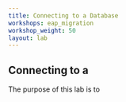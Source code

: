 ```yaml
---
title: Connecting to a Database
workshops: eap_migration
workshop_weight: 50
layout: lab
---
```


## Connecting to a 

The purpose of this lab is to
